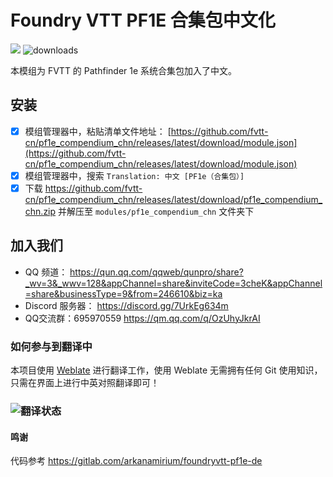 # Foundry VTT PF1E 合集包中文化

![](https://img.shields.io/badge/Foundry-v12.331-informational) ![downloads](https://img.shields.io/github/downloads/fvtt-cn/pf1e_compendium_chn/total)

本模组为 FVTT 的 Pathfinder 1e 系统合集包加入了中文。

## 安装
- [x] 模组管理器中，粘贴清单文件地址： [https://github.com/fvtt-cn/pf1e_compendium_chn/releases/latest/download/module.json](https://github.com/fvtt-cn/pf1e_compendium_chn/releases/latest/download/module.json)
- [x] 模组管理器中，搜索 `Translation: 中文 [PF1e（合集包）]`
- [x] 下载 https://github.com/fvtt-cn/pf1e_compendium_chn/releases/latest/download/pf1e_compendium_chn.zip 并解压至 `modules/pf1e_compendium_chn` 文件夹下

## 加入我们
- QQ 频道： https://qun.qq.com/qqweb/qunpro/share?_wv=3&_wwv=128&appChannel=share&inviteCode=3cheK&appChannel=share&businessType=9&from=246610&biz=ka
- Discord 服务器： https://discord.gg/7UrkEg634m
- QQ交流群：695970559 https://qm.qq.com/q/OzUhyJkrAI

### 如何参与到翻译中
本项目使用 [Weblate](https://hosted.weblate.org/) 进行翻译工作，使用 Weblate 无需拥有任何 Git 使用知识，只需在界面上进行中英对照翻译即可！

### <img src="https://weblate.dickytwister.org/widgets/dnd5e/-/open-graph.png" alt="翻译状态" />



#### 鸣谢

代码参考 https://gitlab.com/arkanamirium/foundryvtt-pf1e-de
